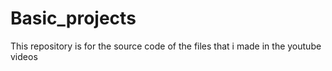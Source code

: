 # Basic_projects
This repository is for the source code of the files that i made in the youtube videos
